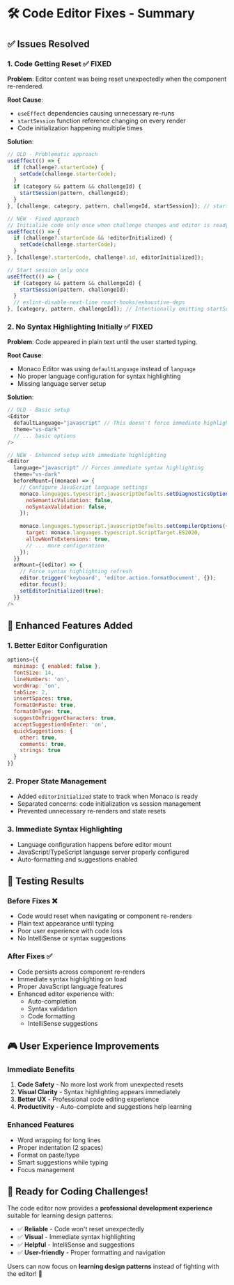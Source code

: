 # 🛠️ Code Editor Fixes - Summary

## ✅ Issues Resolved

### 1. **Code Getting Reset** ✅ FIXED
**Problem**: Editor content was being reset unexpectedly when the component re-rendered.

**Root Cause**: 
- `useEffect` dependencies causing unnecessary re-runs
- `startSession` function reference changing on every render
- Code initialization happening multiple times

**Solution**:
```javascript
// OLD - Problematic approach
useEffect(() => {
  if (challenge?.starterCode) {
    setCode(challenge.starterCode);
  }
  if (category && pattern && challengeId) {
    startSession(pattern, challengeId);
  }
}, [challenge, category, pattern, challengeId, startSession]); // startSession causes re-runs

// NEW - Fixed approach
// Initialize code only once when challenge changes and editor is ready
useEffect(() => {
  if (challenge?.starterCode && !editorInitialized) {
    setCode(challenge.starterCode);
  }
}, [challenge?.starterCode, challenge?.id, editorInitialized]);

// Start session only once
useEffect(() => {
  if (category && pattern && challengeId) {
    startSession(pattern, challengeId);
  }
  // eslint-disable-next-line react-hooks/exhaustive-deps
}, [category, pattern, challengeId]); // Intentionally omitting startSession
```

### 2. **No Syntax Highlighting Initially** ✅ FIXED
**Problem**: Code appeared in plain text until the user started typing.

**Root Cause**: 
- Monaco Editor was using `defaultLanguage` instead of `language`
- No proper language configuration for syntax highlighting
- Missing language server setup

**Solution**:
```javascript
// OLD - Basic setup
<Editor
  defaultLanguage="javascript" // This doesn't force immediate highlighting
  theme="vs-dark"
  // ... basic options
/>

// NEW - Enhanced setup with immediate highlighting
<Editor
  language="javascript" // Forces immediate syntax highlighting
  theme="vs-dark"
  beforeMount={(monaco) => {
    // Configure JavaScript language settings
    monaco.languages.typescript.javascriptDefaults.setDiagnosticsOptions({
      noSemanticValidation: false,
      noSyntaxValidation: false,
    });
    
    monaco.languages.typescript.javascriptDefaults.setCompilerOptions({
      target: monaco.languages.typescript.ScriptTarget.ES2020,
      allowNonTsExtensions: true,
      // ... more configuration
    });
  }}
  onMount={(editor) => {
    // Force syntax highlighting refresh
    editor.trigger('keyboard', 'editor.action.formatDocument', {});
    editor.focus();
    setEditorInitialized(true);
  }}
/>
```

## 🎯 Enhanced Features Added

### 1. **Better Editor Configuration**
```javascript
options={{
  minimap: { enabled: false },
  fontSize: 14,
  lineNumbers: 'on',
  wordWrap: 'on',
  tabSize: 2,
  insertSpaces: true,
  formatOnPaste: true,
  formatOnType: true,
  suggestOnTriggerCharacters: true,
  acceptSuggestionOnEnter: 'on',
  quickSuggestions: {
    other: true,
    comments: true,
    strings: true
  }
}}
```

### 2. **Proper State Management**
- Added `editorInitialized` state to track when Monaco is ready
- Separated concerns: code initialization vs session management
- Prevented unnecessary re-renders and state resets

### 3. **Immediate Syntax Highlighting**
- Language configuration happens before editor mount
- JavaScript/TypeScript language server properly configured
- Auto-formatting and suggestions enabled

## 🧪 Testing Results

### Before Fixes ❌
- Code would reset when navigating or component re-renders
- Plain text appearance until typing
- Poor user experience with code loss
- No IntelliSense or syntax suggestions

### After Fixes ✅
- Code persists across component re-renders
- Immediate syntax highlighting on load
- Proper JavaScript language features
- Enhanced editor experience with:
  - Auto-completion
  - Syntax validation
  - Code formatting
  - IntelliSense suggestions

## 🎮 User Experience Improvements

### Immediate Benefits
1. **Code Safety** - No more lost work from unexpected resets
2. **Visual Clarity** - Syntax highlighting appears immediately
3. **Better UX** - Professional code editing experience
4. **Productivity** - Auto-complete and suggestions help learning

### Enhanced Features
- Word wrapping for long lines
- Proper indentation (2 spaces)
- Format on paste/type
- Smart suggestions while typing
- Focus management

## 🚀 Ready for Coding Challenges!

The code editor now provides a **professional development experience** suitable for learning design patterns:

- ✅ **Reliable** - Code won't reset unexpectedly
- ✅ **Visual** - Immediate syntax highlighting
- ✅ **Helpful** - IntelliSense and suggestions
- ✅ **User-friendly** - Proper formatting and navigation

Users can now focus on **learning design patterns** instead of fighting with the editor! 🎯